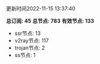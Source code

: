更新时间2022-11-15 13:37:40

**总订阅: 45**
**总节点: 783**
**有效节点: 133**
- ssr节点: 13
- v2ray节点: 117
- trojan节点: 2
- ss节点: 1
